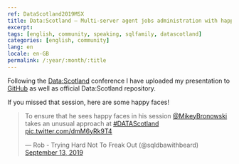 ```yaml
---
ref: DataScotland2019MSX
title: Data:Scotland – Multi-server agent jobs administration with happy faces and pigeons
excerpt: 
tags: [english, community, speaking, sqlfamily, datascotland]
categories: [english, community]
lang: en
locale: en-GB
permalink: /:year/:month/:title
---
```


Following the [Data:Scotland](https://www.datascotland.org/) conference I have uploaded my presentation to [GitHub](https://github.com/MikeyBronowski/Presentations) as well as official Data:Scotland repository.

If you missed that session, here are some happy faces!
<blockquote class="twitter-tweet"><p lang="en" dir="ltr">To ensure that he sees happy faces in his session <a href="https://twitter.com/MikeyBronowski?ref_src=twsrc%5Etfw">@MikeyBronowski</a> takes an unusual approach at <a href="https://twitter.com/hashtag/DATAScotland?src=hash&amp;ref_src=twsrc%5Etfw">#DATAScotland</a> <a href="https://t.co/dmM6yRk9T4">pic.twitter.com/dmM6yRk9T4</a></p>&mdash; Rob - Trying Hard Not To Freak Out (@sqldbawithbeard) <a href="https://twitter.com/sqldbawithbeard/status/1172458692769460224?ref_src=twsrc%5Etfw">September 13, 2019</a></blockquote> <script async src="https://platform.twitter.com/widgets.js" charset="utf-8"></script>
